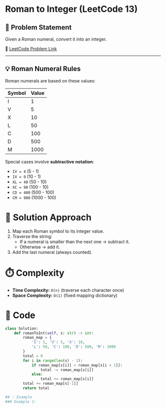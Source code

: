 # Roman to Integer (LeetCode 13)

## 📌 Problem Statement
Given a Roman numeral, convert it into an integer.

🔗 [LeetCode Problem Link](https://leetcode.com/problems/roman-to-integer/)

---

## 💡 Roman Numeral Rules
Roman numerals are based on these values:

| Symbol | Value |
|--------|-------|
| I      | 1     |
| V      | 5     |
| X      | 10    |
| L      | 50    |
| C      | 100   |
| D      | 500   |
| M      | 1000  |

Special cases involve **subtractive notation**:
- `IV = 4` (5 - 1)
- `IX = 9` (10 - 1)
- `XL = 40` (50 - 10)
- `XC = 90` (100 - 10)
- `CD = 400` (500 - 100)
- `CM = 900` (1000 - 100)

# 🚀 Solution Approach
1. Map each Roman symbol to its integer value.
2. Traverse the string:
   - If a numeral is smaller than the next one → subtract it.
   - Otherwise → add it.
3. Add the last numeral (always counted).

# ⏱️ Complexity
- **Time Complexity:** `O(n)` (traverse each character once)  
- **Space Complexity:** `O(1)` (fixed mapping dictionary)

# 📝 Code
```python
class Solution:
    def romanToInt(self, s: str) -> int:
        roman_map = {
            'I': 1, 'V': 5, 'X': 10,
            'L': 50, 'C': 100, 'D': 500, 'M': 1000
        }
        total = 0
        for i in range(len(s) - 1):
            if roman_map[s[i]] < roman_map[s[i + 1]]:
                total -= roman_map[s[i]]
            else:
                total += roman_map[s[i]]
        total += roman_map[s[-1]]
        return total

## 💡 Example
### Example 1:
